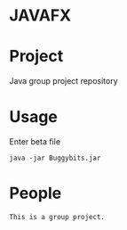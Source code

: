 # JAVAFX
# Project
Java group project repository

# Usage
Enter beta file 

    java -jar Buggybits.jar

# People
	This is a group project.
